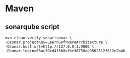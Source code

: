 # Maven

## sonarqube script

```
mvn clean verify sonar:sonar \
-Dsonar.projectKey=LearnSofrwareArchitecture \
-Dsonar.host.url=http://127.0.0.1:9000 \
-Dsonar.login=63acf9cd4f3b8efbe38758ce9562512f612e2b4b
```